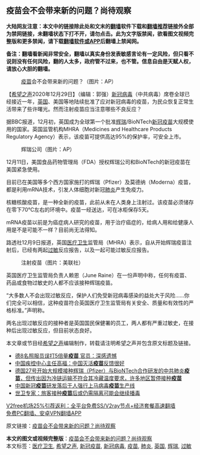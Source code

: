  <h2>疫苗会不会带来新的问题？尚待观察</h2> <p class="notice"><b>大陆网友注意：本文中的链接除此处和文末的<a href="https://github.com/bannedbook/fanqiang" >翻墙</a>软件下载和<a href="https://github.com/killgcd/justmysocks/blob/master/README.md">翻墙推荐</a>链接外全部为禁网链接，未翻墙状态下打不开，请勿点击。此为文字版禁闻，欲看图文视频完整版和更多禁闻，请下载<a href="https://github.com/bannedbook/fanqiang">翻墙软件或APP</a>后翻墙上禁闻网。</p><p>备注：翻墙看新闻非常安全，翻墙以真实身份发表敏感言论有一定风险，但只看不说则没有任何风险，翻的人太多，政府管不过来，也不管。信息自由是天赋人权，请放心大胆的翻墙。</b></p>  <div class="entry"> <figure><figcaption><a href="https://www.bannedbook.org/bnews/tag/%e7%96%ab%e8%8b%97/" class="st_tag internal_tag" rel="tag" title="标签 疫苗 下的日志">疫苗</a>会不会带来新的问题？（图片：AP）</figcaption></figure> <p>【<span class='wp_keywordlink_affiliate'><a href="https://www.soundofhope.org" title="希望之声" target="_blank">希望之声</a></span>2020年12月29日】（编辑：郭强）<a href="https://www.bannedbook.org/bnews/tag/%e6%96%b0%e5%86%a0%e7%97%85%e6%af%92/" class="st_tag internal_tag" rel="tag" title="标签 新冠病毒 下的日志">新冠病毒</a>（中共病毒）席卷全球已经接近一年，<a href="https://www.bannedbook.org/bnews/tag/%e8%8b%b1%e5%9b%bd/" class="st_tag internal_tag" rel="tag" title="标签 英国 下的日志">英国</a>、美国等地陆续批准了应对新冠病毒的疫苗，为民众恢复正常生活带来了些许曙光。然而注射疫苗应当注意哪些不良反应？</p> <p>据BBC报道，12月初，英国成为全球第一个批准<a href="https://www.bannedbook.org/bnews/tag/%e8%be%89%e7%91%9e/" class="st_tag internal_tag" rel="tag" title="标签 辉瑞 下的日志">辉瑞</a>/BioNTech<a href="https://www.bannedbook.org/bnews/tag/%e6%96%b0%e5%86%a0%e7%96%ab%e8%8b%97/" class="st_tag internal_tag" rel="tag" title="标签 新冠疫苗 下的日志">新冠疫苗</a>大规模使用的国家。英国监管机构MHRA（Medicines and Healthcare Products Regulatory Agency）表示，该疫苗可提供高达95%的保护率，可安全上市。　</p> <figure><figcaption>辉瑞公司（图片：AP）</figcaption></figure> <p>12月11日，美国食品药物管理局（FDA）授权辉瑞公司和BioNTech的新冠疫苗在美国紧急使用。</p> <p>目前已在美国等多个西方国家施打的辉瑞（Pfizer）及莫德纳（Moderna）疫苗，都是利用mRNA技术，引发人体细胞对新冠<a href="https://www.bannedbook.org/bnews/tag/%e8%82%ba%e7%82%8e/" class="st_tag internal_tag" rel="tag" title="标签 肺炎 下的日志">肺炎</a>产生免疫力。</p>  <p>核糖核酸疫苗，是一种全新的疫苗，此前从未在人类身上注射过。该疫苗必须储存在零下70℃左右的环境中。疫苗一经送达，可在冰柜保存5天。</p> <p>mRNA疫苗以前是为癌症病人研究的疫苗，用于治疗癌症的，给病人用和给健康人用是不是可能不一样？目前尚无法得知。</p> <p>路透社12月9日报道，英国<a href="https://www.bannedbook.org/bnews/tag/%E5%8C%BB%E7%96%97%E5%8D%AB%E7%94%9F/" class="st_tag internal_tag" rel="tag" title="标签 医疗卫生 下的日志">医疗卫生</a>监管局（MHRA）表示，自从开始辉瑞疫苗注射后，已经有两起<a href="https://www.bannedbook.org/bnews/tag/%E8%BF%87%E6%95%8F/" class="st_tag internal_tag" rel="tag" title="标签 过敏 下的日志">过敏</a>反应报告，以及一起可能过敏反应报告。</p> <figure><figcaption>注射疫苗（图片：美联社）</figcaption></figure> <p>英国医疗卫生监管局负责人赖恩（June Raine）在一份声明中称，任何有疫苗、药品或食物过敏史的人都不应该接种辉瑞疫苗。</p>  <p>“大多数人不会出现过敏反应，保护人们免受新冠病毒感染的益处大于风险&#8230;&#8230;你们完全可以相信，这种疫苗符合英国医疗卫生监管局有关安全、质量和有效性的严格标准。”声明称。</p> <p>两名出现过敏反应的接种者是英国国民保健署的员工，两人都有严重过敏史，在接种后出现过敏反应，但目前状态良好。</p> <p>本文章或节目经<a href="https://www.bannedbook.org/bnews/tag/%e5%b8%8c%e6%9c%9b%e4%b9%8b%e5%a3%b0/" class="st_tag internal_tag" rel="tag" title="标签 希望之声 下的日志">希望之声</a>编辑制作，转载请注明希望之声并包含原文标题及链接。</p> <ul class='op-related-articles' title='相关阅读'> <li><a href='https://www.bannedbook.org/bnews/worldnews/20201229/1457313.html' target='_blank'>德8名照服员误打5倍量<b>疫苗</b> 官员：深感遗憾</a></li> <li><a href='https://www.bannedbook.org/bnews/baitai/20201229/1457288.html' target='_blank'>中国疾控中心主任高福：中国灭活<b>疫苗</b>反馈很好</a></li> <li><a href='https://www.bannedbook.org/bnews/bannedvideo/20201229/1457277.html' target='_blank'>德国27号开始大规模接种辉瑞（Pfizer）与BioNTech合作研发的中共肺炎<b>疫苗</b>，但传出因为冷链运输不符合其冷藏温度要求，许多地区暂停接种<b>疫苗</b></a></li> <li><a href='https://www.bannedbook.org/bnews/baitai/20201229/1457265.html' target='_blank'>中国新冠<b>疫苗</b>研发落后于人强行上马病毒<b>疫苗</b>生产线</a></li> <li><a href='https://www.bannedbook.org/bnews/baitai/20201229/1457240.html' target='_blank'>世卫专家：旅客接种<b>疫苗</b>后或仍需隔离可能会继续播毒</a></li> </ul> <p class="texttj"> <a href="https://github.com/bannedbook/fanqiang/wiki/V2ray%E6%9C%BA%E5%9C%BA" target="_blank">V2free机场25%引荐返利：全平台免费SS/V2ray节点+经济套餐高速翻墙</a><br/> <a href="https://github.com/bannedbook/fanqiang/wiki/%E7%A6%81%E9%97%BB%E7%BD%91%E5%AE%89%E5%8D%93%E7%BF%BB%E5%A2%99%E6%96%B0%E9%97%BBAPP" target="_blank">免费PC翻墙、安卓VPN翻墙APP</a></p><p>原文链接：<a class="src_link"  href="https://www.soundofhope.org/post/458353" target="_blank">疫苗会不会带来新的问题？尚待观察</a></p> <a name='sharetosocial'></a>       <div><b>本文的图文或视频完整版</b>：<a href='https://www.bannedbook.org/bnews/comments/20201230/1457448.html'>疫苗会不会带来新的问题？尚待观察</a></div>  </div><!--END ENTRY--> <div class="postfooter"> <div>本文标签：<a href="https://www.bannedbook.org/bnews/tag/%E5%8C%BB%E7%96%97%E5%8D%AB%E7%94%9F/" rel="tag">医疗卫生</a>, <a href="https://www.bannedbook.org/bnews/tag/%e5%b8%8c%e6%9c%9b%e4%b9%8b%e5%a3%b0/" rel="tag">希望之声</a>, <a href="https://www.bannedbook.org/bnews/tag/%e6%96%b0%e5%86%a0%e7%96%ab%e8%8b%97/" rel="tag">新冠疫苗</a>, <a href="https://www.bannedbook.org/bnews/tag/%e6%96%b0%e5%86%a0%e7%97%85%e6%af%92/" rel="tag">新冠病毒</a>, <a href="https://www.bannedbook.org/bnews/tag/%e7%96%ab%e8%8b%97/" rel="tag">疫苗</a>, <a href="https://www.bannedbook.org/bnews/tag/%e8%82%ba%e7%82%8e/" rel="tag">肺炎</a>, <a href="https://www.bannedbook.org/bnews/tag/%e8%8b%b1%e5%9b%bd/" rel="tag">英国</a>, <a href="https://www.bannedbook.org/bnews/tag/%e8%be%89%e7%91%9e/" rel="tag">辉瑞</a>, <a href="https://www.bannedbook.org/bnews/tag/%E8%BF%87%E6%95%8F/" rel="tag">过敏</a></div>  </div><!--END POSTFOOTER--> 